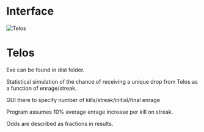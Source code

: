 # Interface
![Telos](https://gyazo.com/51a5884a99762786d6fbed944e0252f6)

# Telos

Exe can be found in dist folder.

Statistical simulation of the chance of receiving a unique drop from Telos as a function of enrage/streak.

GUI there to specify number of kills/streak/initial/final enrage

Program assumes 10% average enrage increase per kill on streak.

Odds are described as fractions in results.
